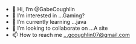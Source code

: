 - 👋 Hi, I’m @GabeCoughlin
- 👀 I’m interested in ...Gaming?
- 🌱 I’m currently learning ...java
- 💞️ I’m looking to collaborate on ...A site
- 📫 How to reach me ...gcoughlin07@gmail.com

<!---
GabeCoughlin/GabeCoughlin is a ✨ special ✨ repository because its `README.md` (this file) appears on your GitHub profile.
You can click the Preview link to take a look at your changes.
--->
